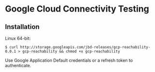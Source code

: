 # Google Cloud Connectivity Testing

## Installation

Linux 64-bit:

```
$ curl http://storage.googleapis.com/jbd-releases/gcp-reachability-0.0.1 > gcp-reachability && chmod +x gcp-reachability
```

Use Google Application Default credentials or
a refresh token to authenticate.
